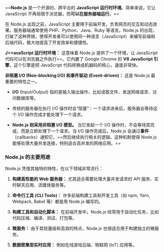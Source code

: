 ==**Node.js** 是一个开源的、跨平台的 **JavaScript 运行时环境**。简单来说，它让 JavaScript 不再局限于浏览器，而**可以在服务器端运行**。==

在 Node.js 出现之前，JavaScript 主要用于前端开发，负责网页的交互和动态效果。服务器端通常使用 PHP、Python、Java、Ruby 等语言。Node.js 的出现，打破了这种界限，使得开发者可以使用同一种语言（JavaScript）来编写前端和后端代码，极大地提高了开发效率和便捷性。

**J==avaScript 运行时环境：** 这意味着 Node.js 提供了一个环境，让 JavaScript 代码可以在浏览器之外执行==。它内置了 Google Chrome 的 **V8 JavaScript 引擎**，这个引擎是把 JavaScript 代码转换成机器码的核心，速度非常快。

**非阻塞 I/O (Non-blocking I/O) 和事件驱动 (Event-driven)：** 这是 Node.js 最重要的特性之一。

- **I/O** (Input/Output) 指的是输入输出操作，比如读取文件、发送网络请求、访问数据库等。
    
- 传统的服务器在执行 I/O 操作时会“阻塞”：一个请求进来后，服务器会等待这个 I/O 操作完成才能处理下一个请求。
    
- **Node.js 则采用非阻塞 I/O 模型。** 当它发起一个 I/O 操作时，不会等待其完成，而是立即处理下一个请求。当 I/O 操作完成后，Node.js 会通过**事件**（callbacks）通知它，==然后继续执行相关的逻辑。这种机制使得 Node.js 能够处理大量并发连接，特别适合高并发的网络应用。==

### Node.js 的主要用途

Node.js 凭借其独特的特性，在以下领域非常流行：

1. **构建高性能的 Web 服务器：** 尤其适合需要处理大量并发请求的 API 服务、实时聊天应用、流媒体服务等。
    
2. **命令行工具 (CLI Tools)：** 许多前端构建工具和开发工具（如 npm, Yarn, Webpack, Babel 等）都是用 Node.js 编写的。
    
3. **构建工具和自动化脚本：** 在前端开发中，Node.js 经常用于自动化任务，比如代码压缩、编译、测试、打包等。
    
4. **微服务：** 由于其轻量级和高效的特点，Node.js 也很适合用于构建独立的微服务。
    
5. **数据密集型实时应用：** 例如在线游戏后端、物联网 (IoT) 应用等。

